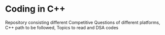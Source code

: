 # Coding in C++

Repository consisting different Competitive Questions of different platforms, C++ path to be followed, Topics to read and DSA codes
